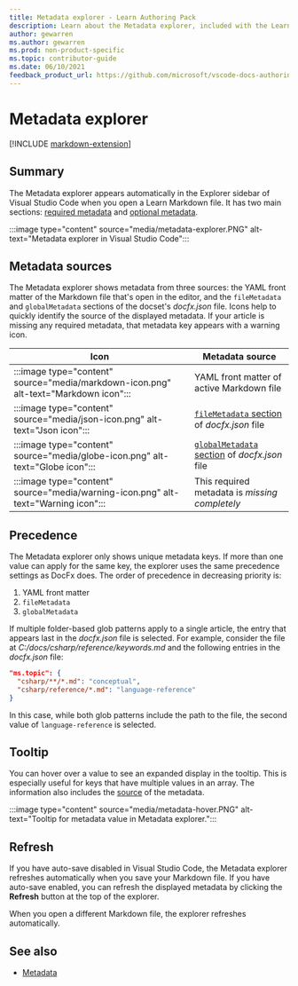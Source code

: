 ```yaml
---
title: Metadata explorer - Learn Authoring Pack
description: Learn about the Metadata explorer, included with the Learn Authoring Pack Visual Studio Code extension.
author: gewarren
ms.author: gewarren
ms.prod: non-product-specific
ms.topic: contributor-guide
ms.date: 06/10/2021
feedback_product_url: https://github.com/microsoft/vscode-docs-authoring/issues
---
```


# Metadata explorer

[!INCLUDE [markdown-extension](includes/markdown-extension.md)]

## Summary

The Metadata explorer appears automatically in the Explorer sidebar of Visual Studio Code when you open a Learn Markdown file. It has two main sections: [required metadata](../metadata.md#required-metadata) and [optional metadata](../metadata.md#optional-metadata).

:::image type="content" source="media/metadata-explorer.PNG" alt-text="Metadata explorer in Visual Studio Code":::

## Metadata sources

The Metadata explorer shows metadata from three sources: the YAML front matter of the Markdown file that's open in the editor, and the `fileMetadata` and `globalMetadata` sections of the docset's *docfx.json* file. Icons help to quickly identify the source of the displayed metadata. If your article is missing any required metadata, that metadata key appears with a warning icon.

| Icon | Metadata source |
| - | - |
| :::image type="content" source="media/markdown-icon.png" alt-text="Markdown icon"::: | YAML front matter of active Markdown file |
| :::image type="content" source="media/json-icon.png" alt-text="Json icon"::: | [`fileMetadata` section](https://github.com/dotnet/docs/blob/d34042d234a90d74df1baee17f664f89d5abd67f/docfx.json#L147) of *docfx.json* file |
| :::image type="content" source="media/globe-icon.png" alt-text="Globe icon"::: | [`globalMetadata` section](https://github.com/dotnet/docs/blob/d34042d234a90d74df1baee17f664f89d5abd67f/docfx.json#L111) of *docfx.json* file |
| :::image type="content" source="media/warning-icon.png" alt-text="Warning icon"::: | This required metadata is *missing completely* |

## Precedence

The Metadata explorer only shows unique metadata keys. If more than one value can apply for the same key, the explorer uses the same precedence settings as DocFx does. The order of precedence in decreasing priority is:

1. YAML front matter
1. `fileMetadata`
1. `globalMetadata`

If multiple folder-based glob patterns apply to a single article, the entry that appears last in the *docfx.json* file is selected. For example, consider the file at *C:/docs/csharp/reference/keywords.md* and the following entries in the *docfx.json* file:

```json
"ms.topic": {
  "csharp/**/*.md": "conceptual",
  "csharp/reference/*.md": "language-reference"
}
```

In this case, while both glob patterns include the path to the file, the second value of `language-reference` is selected.

## Tooltip

You can hover over a value to see an expanded display in the tooltip. This is especially useful for keys that have multiple values in an array. The information also includes the [source](#metadata-sources) of the metadata.

:::image type="content" source="media/metadata-hover.PNG" alt-text="Tooltip for metadata value in Metadata explorer.":::

## Refresh

If you have auto-save disabled in Visual Studio Code, the Metadata explorer refreshes automatically when you save your Markdown file. If you have auto-save enabled, you can refresh the displayed metadata by clicking the **Refresh** button at the top of the explorer.

When you open a different Markdown file, the explorer refreshes automatically.

## See also

- [Metadata](../metadata.md)
